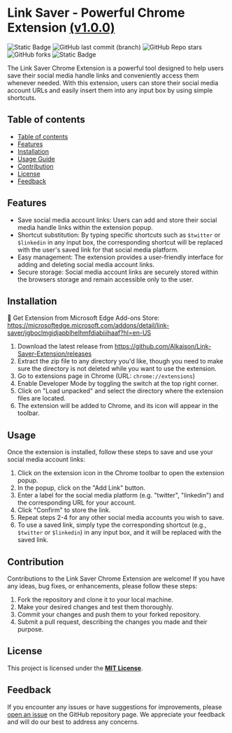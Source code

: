 # Link Saver - Powerful Chrome Extension [**(v1.0.0)**](https://github.com/Alkaison/Link-Saver-Extension/releases/tag/v1.0.0)

![Static Badge](https://img.shields.io/badge/Chrome-Extension-blue)
![GitHub last commit (branch)](https://img.shields.io/github/last-commit/Alkaison/Link-Saver-Extension/main)
![GitHub Repo stars](https://img.shields.io/github/stars/Alkaison/Link-Saver-Extension)
![GitHub forks](https://img.shields.io/github/forks/Alkaison/Link-Saver-Extension)
![Static Badge](https://img.shields.io/badge/Maintained-Yes-blue)

The Link Saver Chrome Extension is a powerful tool designed to help users save their social media handle links and conveniently access them whenever needed. With this extension, users can store their social media account URLs and easily insert them into any input box by using simple shortcuts.

## Table of contents

- [Table of contents](#table-of-contents)
- [Features](#features)
- [Installation](#installation)
- [Usage Guide](#usage)
- [Contribution](#contribution)
- [License](#license)
- [Feedback](#feedback)

## Features

- Save social media account links: Users can add and store their social media handle links within the extension popup.
- Shortcut substitution: By typing specific shortcuts such as `$twitter` or `$linkedin` in any input box, the corresponding shortcut will be replaced with the user's saved link for that social media platform.
- Easy management: The extension provides a user-friendly interface for adding and deleting social media account links.
- Secure storage: Social media account links are securely stored within the browsers storage and remain accessible only to the user.

## Installation 

🌟 Get Extension from Microsoft Edge Add-ons Store: <https://microsoftedge.microsoft.com/addons/detail/link-saver/jgboclmgidjapblhelhmfdiabiiihaaf?hl=en-US>

1. Download the latest release from <https://github.com/Alkaison/Link-Saver-Extension/releases>
2. Extract the zip file to any directory you'd like, though you need to make sure the directory is not deleted while you want to use the extension.
3. Go to extensions page in Chrome (URL: `chrome://extensions`)
4. Enable Developer Mode by toggling the switch at the top right corner.
5. Click on "Load unpacked" and select the directory where the extension files are located.
6. The extension will be added to Chrome, and its icon will appear in the toolbar.

## Usage

Once the extension is installed, follow these steps to save and use your social media account links:

1. Click on the extension icon in the Chrome toolbar to open the extension popup.
2. In the popup, click on the "Add Link" button.
3. Enter a label for the social media platform (e.g. "twitter", "linkedin") and the corresponding URL for your account.
4. Click "Confirm" to store the link.
5. Repeat steps 2-4 for any other social media accounts you wish to save.
6. To use a saved link, simply type the corresponding shortcut (e.g., `$twitter` or `$linkedin`) in any input box, and it will be replaced with the saved link.

## Contribution

Contributions to the Link Saver Chrome Extension are welcome! If you have any ideas, bug fixes, or enhancements, please follow these steps:

1. Fork the repository and clone it to your local machine.
2. Make your desired changes and test them thoroughly.
3. Commit your changes and push them to your forked repository.
4. Submit a pull request, describing the changes you made and their purpose.

## License

This project is licensed under the [**MIT License**](./LICENSE).

## Feedback 

If you encounter any issues or have suggestions for improvements, please [open an issue](https://github.com/Alkaison/Link-Saver-Extension/issues) on the GitHub repository page. We appreciate your feedback and will do our best to address any concerns.
